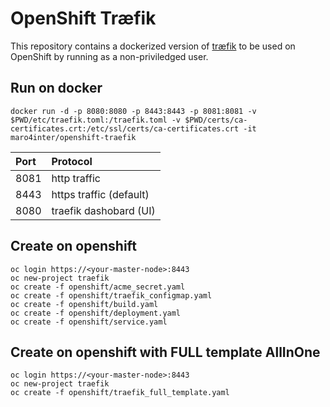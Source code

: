 # OpenShift Træfik

This repository contains a dockerized version of [træfik](https://www.traefik.io)
to be used on OpenShift by running as a non-priviledged user.

## Run on docker

    docker run -d -p 8080:8080 -p 8443:8443 -p 8081:8081 -v $PWD/etc/traefik.toml:/traefik.toml -v $PWD/certs/ca-certificates.crt:/etc/ssl/certs/ca-certificates.crt -it maro4inter/openshift-traefik

| Port | Protocol     |
| :------------- | :------------- |
| 8081       | http traffic |
| 8443       | https traffic (default) |
| 8080       | traefik dashobard (UI) |


## Create on openshift

    oc login https://<your-master-node>:8443
    oc new-project traefik
    oc create -f openshift/acme_secret.yaml
    oc create -f openshift/traefik_configmap.yaml
    oc create -f openshift/build.yaml
    oc create -f openshift/deployment.yaml
    oc create -f openshift/service.yaml


## Create on openshift with FULL template AllInOne

    oc login https://<your-master-node>:8443
    oc new-project traefik
    oc create -f openshift/traefik_full_template.yaml
